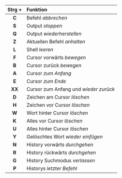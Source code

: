
| Strg + | Funktion |
| :-: | :- |
|**C**|Befehl *abbrechen*|
|**S**|Output *stoppen*|
|**Q**|Output *wiederherstellen*|
|**Z**|Aktuellen Befehl *anhalten*|
|**L**|Shell *leeren*|
|**F**|Cursor vorwärts *bewegen*|
|**B**|Cursor zurück *bewegen*|
|**A**|Cursor *zum Anfang*|
|**E**|Cursor *zum Ende*|
|**XX**|Cursor zum Anfang und *wieder zurück*|
|**D**|Zeichen am Cursor *löschen*|
|**H**|Zeichen vor Cursor *löschen*|
|**W**|Wort hinter Cursor *löschen*|
|**K**|Alles vor Cursor *löschen*|
|**U**|Alles hinter Cursor *löschen*|
|**Y**|Gelöschtes Wort *wieder einfügen*|
|**N**|History vorwärts *durchgehen*|
|**R**|History rückwärts *durchgehen*|
|**G**|History Suchmodus *verlassen*|
|**P**|Historys *letzter Befehl*|
